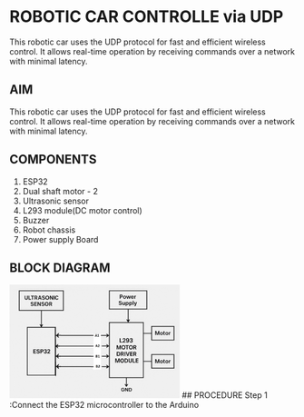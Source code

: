 # **ROBOTIC CAR CONTROLLE via UDP**
This robotic car uses the UDP protocol for fast and efficient wireless control. It allows real-time operation by receiving commands over a network with minimal latency.
## AIM
This robotic car uses the UDP protocol for fast and efficient wireless control. It allows real-time operation by receiving commands over a network with minimal latency.
## COMPONENTS
1. ESP32
2. Dual shaft motor - 2
3. Ultrasonic sensor
4. L293 module(DC motor control)
5. Buzzer
6. Robot chassis
7. Power supply Board
## BLOCK DIAGRAM
<img src="https://github.com/EmildaBabu/Robocar/blob/c759118c2dba742660804d15cc8b1e158f7b8add/projectblockdiagram.jpg?raw=true" alt="block diagram" width="300" height="200">
## PROCEDURE
Step 1 :Connect the ESP32 microcontroller to the Arduino 
